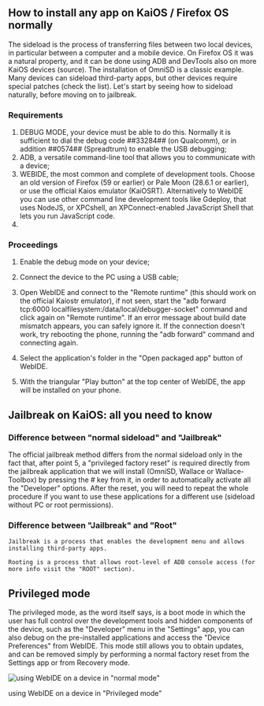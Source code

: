 ## How to install any app on KaiOS / Firefox OS normally

The sideload is the process of transferring files between two local devices, in particular between a computer and a mobile device. On Firefox OS it was a natural property, and it can be done using ADB and DevTools also on more KaiOS devices (source). The installation of OmniSD is a classic example.
Many devices can sideload third-party apps, but other devices require special patches (check the list). Let's start by seeing how to sideload naturally, before moving on to jailbreak.

### Requirements
1. DEBUG MODE, your device must be able to do this. Normally it is sufficient to dial the debug code *#*#33284#*#* (on Qualcomm), or in addition *#*#0574#*#* (Spreadtrum) to enable the USB debugging;
2. ADB, a versatile command-line tool that allows you to communicate with a device;
3. WEBIDE, the most common and complete of development tools. Choose an old version of Firefox (59 or earlier) or Pale Moon (28.6.1 or earlier), or use the official Kaios emulator (KaiOSRT). Alternatively to WebIDE you can use other command line development tools like Gdeploy, that uses NodeJS, or XPCshell, an XPConnect-enabled JavaScript Shell that lets you run JavaScript code.
4. 
### Proceedings

1.    Enable the debug mode on your device;

2.    Connect the device to the PC using a USB cable;

3.    Open WebIDE and connect to the "Remote runtime" (this should work on the official Kaiostr emulator), if not seen, start the "adb forward tcp:6000 localfilesystem:/data/local/debugger-socket" command and click again on "Remote runtime". If an error message about build date mismatch appears, you can safely ignore it. If the connection doesn't work, try rebooting the phone, running the "adb forward" command and connecting again.

4.    Select the application's folder in the "Open packaged app" button of WebIDE.

5.    With the triangular "Play button" at the top center of WebIDE, the app will be installed on your phone.

## Jailbreak on KaiOS: all you need to know
   ### Difference between "normal sideload" and "Jailbreak"
The official jailbreak method differs from the normal sideload only in the fact that, after point 5, a "privileged factory reset" is required directly from the jailbreak application that we will install (OmniSD, Wallace or Wallace-Toolbox) by pressing the # key from it, in order to automatically activate all the "Developer" options. After the reset, you will need to repeat the whole procedure if you want to use these applications for a different use (sideload without PC or root permissions).
   ### Difference between "Jailbreak" and "Root"
    Jailbreak is a process that enables the development menu and allows installing third-party apps.

    Rooting is a process that allows root-level of ADB console access (for more info visit the "ROOT" section).

## Privileged mode
The privileged mode, as the word itself says, is a boot mode in which the user has full control over the development tools and hidden components of the device, such as the "Developer" menu in the "Settings" app, you can also debug on the pre-installed applications and access the "Device Preferences" from WebIDE.
This mode still allows you to obtain updates, and can be removed simply by performing a normal factory reset from the Settings app or from Recovery mode.

![using WebIDE on a device in "normal mode"](https://ivan-hc.github.io/bananahackers/install-omnisd/6481130aafd06e6d5dcf736a5ef6d55e.jpg)

using WebIDE on a device in "Privileged mode"
   
